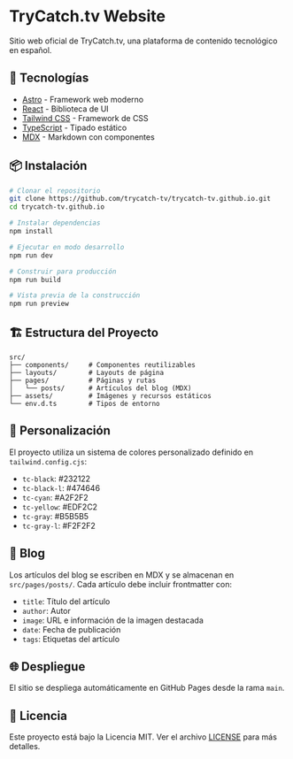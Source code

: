 # TryCatch.tv Website

Sitio web oficial de TryCatch.tv, una plataforma de contenido tecnológico en español.

## 🚀 Tecnologías

- [Astro](https://astro.build/) - Framework web moderno
- [React](https://reactjs.org/) - Biblioteca de UI
- [Tailwind CSS](https://tailwindcss.com/) - Framework de CSS
- [TypeScript](https://www.typescriptlang.org/) - Tipado estático
- [MDX](https://mdxjs.com/) - Markdown con componentes

## 📦 Instalación

```bash
# Clonar el repositorio
git clone https://github.com/trycatch-tv/trycatch-tv.github.io.git
cd trycatch-tv.github.io

# Instalar dependencias
npm install

# Ejecutar en modo desarrollo
npm run dev

# Construir para producción
npm run build

# Vista previa de la construcción
npm run preview
```

## 🏗️ Estructura del Proyecto

```
src/
├── components/     # Componentes reutilizables
├── layouts/        # Layouts de página
├── pages/          # Páginas y rutas
│   └── posts/      # Artículos del blog (MDX)
├── assets/         # Imágenes y recursos estáticos
└── env.d.ts        # Tipos de entorno
```

## 🎨 Personalización

El proyecto utiliza un sistema de colores personalizado definido en `tailwind.config.cjs`:

- `tc-black`: #232122
- `tc-black-l`: #474646
- `tc-cyan`: #A2F2F2
- `tc-yellow`: #EDF2C2
- `tc-gray`: #B5B5B5
- `tc-gray-l`: #F2F2F2

## 📝 Blog

Los artículos del blog se escriben en MDX y se almacenan en `src/pages/posts/`. Cada artículo debe incluir frontmatter con:

- `title`: Título del artículo
- `author`: Autor
- `image`: URL e información de la imagen destacada
- `date`: Fecha de publicación
- `tags`: Etiquetas del artículo

## 🌐 Despliegue

El sitio se despliega automáticamente en GitHub Pages desde la rama `main`.

## 📄 Licencia

Este proyecto está bajo la Licencia MIT. Ver el archivo [LICENSE](LICENSE) para más detalles.
